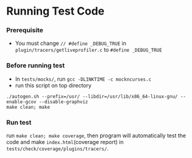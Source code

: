 # Running Test Code
### Prerequisite
* You must change `// #define _DEBUG_TRUE` in `plugin/tracers/getliveprofiler.c` to `#define _DEBUG_TRUE`
### Before running test
* In `tests/mocks/`, run `gcc -DLINKTIME -c mockncurses.c`
* run this script on top directory
```
./autogen.sh --prefix=/usr/ --libdir=/usr/lib/x86_64-linux-gnu/ --enable-gcov --disable-graphviz
make clean; make
```
### Run test
run `make clean; make coverage`, then program will automatically test the code and make `index.html`(coverage report) in `tests/check/coverage/plugins/tracers/`.
